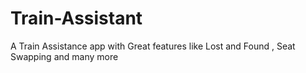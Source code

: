 # Train-Assistant
A Train Assistance app with Great features like Lost and Found , Seat Swapping and many more 
